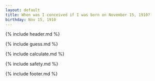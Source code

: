 ```yaml
---
layout: default
title: When was I conceived if I was born on November 15, 1910?
birthday: Nov 15, 1910
---
```


{% include header.md %}

{% include guess.md %}

{% include calculate.md %}

{% include safety.md %}

{% include footer.md %}



